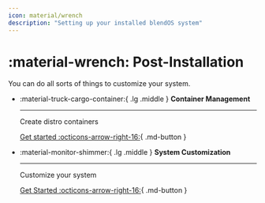 ```yaml
---
icon: material/wrench
description: "Setting up your installed blendOS system"
---
```


# :material-wrench: Post-Installation

You can do all sorts of things to customize your system.

<div class="grid cards" markdown> 

-   :material-truck-cargo-container:{ .lg .middle } __Container Management__

    ---

    Create distro containers

    [Get started :octicons-arrow-right-16:](container-guide.md){ .md-button }

-   :material-monitor-shimmer:{ .lg .middle } __System Customization__
    
    ---

    Customize your system

    [Get Started :octicons-arrow-right-16:](system-customization.md){ .md-button }
</div>